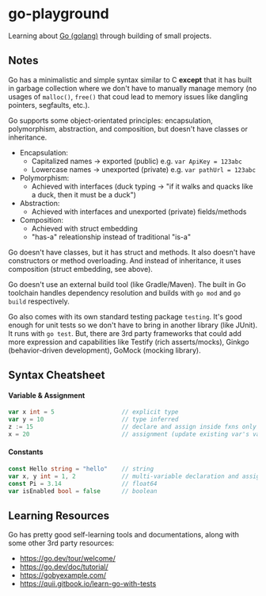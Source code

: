 # go-playground
Learning about [Go (golang)](https://go.dev/) through building of small projects.

## Notes
Go has a minimalistic and simple syntax similar to C **except** that it has built in garbage collection where we don't have to manually manage memory (no usages of `malloc()`, `free()` that coud lead to memory issues like dangling pointers, segfaults, etc.).

Go supports some object-orientated principles: encapsulation, polymorphism, abstraction, and composition, but doesn't have classes or inheritance. 
* Encapsulation: 
    * Capitalized names -> exported (public) e.g. `var ApiKey = 123abc`
    * Lowercase names -> unexported (private) e.g. `var pathUrl = 123abc`
* Polymorphism:
    * Achieved with interfaces (duck typing -> "if it walks and quacks like a duck, then it must be a duck")
* Abstraction:
    * Achieved with interfaces and unexported (private) fields/methods
* Composition:
    * Achieved with struct embedding
    * "has-a" releationship instead of traditional "is-a"

Go doesn't have classes, but it has struct and methods. It also doesn't have constructors or method overloading. And instead of inheritance, it uses composition (struct embedding, see above).

Go doesn't use an external build tool (like Gradle/Maven). The built in Go toolchain handles dependency resolution and builds with `go mod` and `go build` respectively.

Go also comes with its own standard testing package `testing`. It's good enough for unit tests so we don't have to bring in another library (like JUnit). It runs with `go test`. But, there are 3rd party frameworks that could add more expression and capabilities like Testify (rich asserts/mocks), Ginkgo (behavior-driven development), GoMock (mocking library).

## Syntax Cheatsheet
#### Variable & Assignment
```go
var x int = 5                   // explicit type
var y = 10                      // type inferred
z := 15                         // declare and assign inside fxns only (type inferred)
x = 20                          // assignment (update existing var's value)
```

#### Constants
```go
const Hello string = "hello"    // string
var x, y int = 1, 2             // multi-variable declaration and assignment
const Pi = 3.14                 // float64
var isEnabled bool = false      // boolean
```

## Learning Resources
Go has pretty good self-learning tools and documentations, along with some other 3rd party resources:
* https://go.dev/tour/welcome/
* https://go.dev/doc/tutorial/
* https://gobyexample.com/
* https://quii.gitbook.io/learn-go-with-tests

